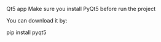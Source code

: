 Qt5 app 
Make sure you install PyQt5 before run the project

You can download it by:

pip install pyqt5